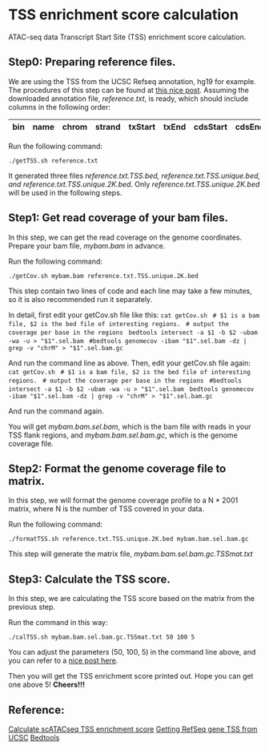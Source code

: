 # TSS enrichment score calculation
ATAC-seq data Transcript Start Site (TSS) enrichment score calculation.

## Step0: Preparing reference files.
We are using the TSS from the UCSC Refseq annotation, hg19 for example.
The procedures of this step can be found at [this nice post](https://randomstate.net/2018-06-28-getting-refseq-gene-tss-from-ucsc/).
Assuming the downloaded annotation file, *reference.txt*, is ready, which should include columns in the following order:

|bin	|name	|chrom	|strand	|txStart	|txEnd	|cdsStart	|cdsEnd	|exonCount	|exonStarts	|exonEnds	|score	|name2	|cdsStartStat	|cdsEndStat	|exonFrames|
--- | --- | --- | --- | --- | --- | --- | --- | --- | --- | --- | --- | --- | --- | --- | --- |

Run the following command:

`./getTSS.sh reference.txt`

It generated three files *reference.txt.TSS.bed, reference.txt.TSS.unique.bed, and reference.txt.TSS.unique.2K.bed*.
Only *reference.txt.TSS.unique.2K.bed* will be used in the following steps.

## Step1: Get read coverage of your bam files.

In this step, we can get the read coverage on the genome coordinates.
Prepare your bam file, *mybam.bam* in advance.

Run the following command:

`./getCov.sh mybam.bam reference.txt.TSS.unique.2K.bed`

This step contain two lines of code and each line may take a few minutes, so it is also recommended run it separately.

In detail, first edit your getCov.sh file like this:
`cat getCov.sh`
` # $1 is a bam file, $2 is the bed file of interesting regions.`
` # output the coverage per base in the regions`
` bedtools intersect -a $1 -b $2 -ubam -wa -u > "$1".sel.bam`
` #bedtools genomecov -ibam "$1".sel.bam -dz | grep -v "chrM" > "$1".sel.bam.gc`

And run the command line as above.
Then, edit your getCov.sh file again:
`cat getCov.sh`
` # $1 is a bam file, $2 is the bed file of interesting regions.`
` # output the coverage per base in the regions`
` #bedtools intersect -a $1 -b $2 -ubam -wa -u > "$1".sel.bam`
` bedtools genomecov -ibam "$1".sel.bam -dz | grep -v "chrM" > "$1".sel.bam.gc`

And run the command again.

You will get *mybam.bam.sel.bam*, which is the bam file with reads in your TSS flank regions, and *mybam.bam.sel.bam.gc*, which is the genome coverage file.

## Step2: Format the genome coverage file to matrix.

In this step, we will format the genome coverage profile to a N * 2001 matrix, where N is the number of TSS covered in your data.

Run the following command:

`./formatTSS.sh reference.txt.TSS.unique.2K.bed mybam.bam.sel.bam.gc`

This step will generate the matrix file, *mybam.bam.sel.bam.gc.TSSmat.txt*

## Step3: Calculate the TSS score.

In this step, we are calculating the TSS score based on the matrix from the previous step.

Run the command in this way:

`./calTSS.sh mybam.bam.sel.bam.gc.TSSmat.txt 50 100 5`

You can adjust the parameters (50, 100, 5) in the command line above, and you can refer to a [nice post here](https://divingintogeneticsandgenomics.rbind.io/post/calculate-scatacseq-tss-enrichment-score/).


Then you will get the TSS enrichment score printed out. 
Hope you can get one above 5!
**Cheers!!!**

## Reference:
[Calculate scATACseq TSS enrichment score](https://divingintogeneticsandgenomics.rbind.io/post/calculate-scatacseq-tss-enrichment-score/)
[Getting RefSeq gene TSS from UCSC](https://randomstate.net/2018-06-28-getting-refseq-gene-tss-from-ucsc/)
[Bedtools](https://bedtools.readthedocs.io/en/latest/)






